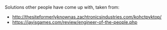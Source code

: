 Solutions other people have come up with, taken from:

* http://thesiteformerlyknownas.zachtronicsindustries.com/kohctpyktop/
* https://jayisgames.com/review/engineer-of-the-people.php
